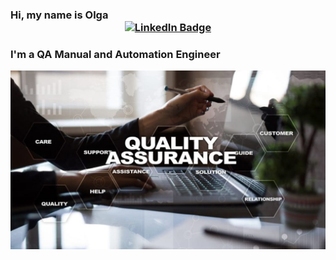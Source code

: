<h3> Hi, my name is Olga 
  <div align="center">
<a href="(https://www.linkedin.com/in/olga-vorontsova/)">
  <img src="https://img.shields.io/badge/LinkedIn-blue?style=for-the-badge&logo=linkedin&logoColor=white" alt="LinkedIn Badge"/>
  </a>
</div>
<h3> I'm a QA Manual and Automation Engineer </h3>

![Screnshot](https://github.com/OlVoron/OlVoron/blob/main/quality-assurance-company-1024x581-1.jpg)

